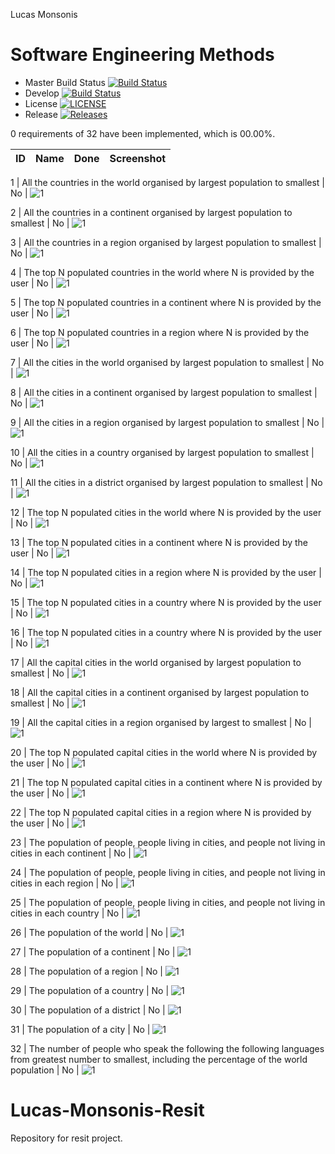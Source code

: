 Lucas Monsonis

# Software Engineering Methods

- Master Build Status [![Build Status](https://travis-ci.org/epicwin123/Lucas-Monsonis-Resit.svg?branch=master)](https://travis-ci.org/epicwin123/Lucas-Monsonis-Resit)
- Develop [![Build Status](https://travis-ci.org/epicwin123/Lucas-Monsonis-Resit.svg?branch=develop)](https://travis-ci.org/epicwin123/Lucas-Monsonis-Resit)
- License [![LICENSE](https://img.shields.io/github/license/epicwin123/Lucas-Monsonis-Resit.svg?style=flat-square)](https://github.com/epicwin123/Lucas-Monsonis-Resit/blob/master/LICENSE)
- Release [![Releases](https://img.shields.io/github/release/epicwin123/Lucas-Monsonis-Resit/all.svg?style=flat-square)](https://github.com/epicwin123/Lucas-Monsonis-Resit/releases)


0 requirements of 32 have been implemented, which is 00.00%.



ID | Name | Done | Screenshot
---|------|------|-----------

1 | All the countries in the world organised by largest population to smallest | No | ![1](/Screenshots/1.PNG)

2 | All the countries in a continent organised by largest population to smallest | No | ![1](/Screenshots/2.PNG)

3 | All the countries in a region organised by largest population to smallest | No | ![1](/Screenshots/3.PNG)

4 | The top N populated countries in the world where N is provided by the user | No | ![1](/Screenshots/4.PNG)

5 | The top N populated countries in a continent where N is provided by the user | No | ![1](/Screenshots/5.PNG)

6 | The top N populated countries in a region where N is provided by the user | No | ![1](/Screenshots/6.PNG)

7 | All the cities in the world organised by largest population to smallest | No | ![1](/Screenshots/7.PNG)

8 | All the cities in a continent organised by largest population to smallest | No | ![1](/Screenshots/8.PNG)

9 | All the cities in a region organised by largest population to smallest | No | ![1](/Screenshots/9.PNG)

10 | All the cities in a country organised by largest population to smallest | No | ![1](/Screenshots/10.PNG)

11 | All the cities in a district organised by largest population to smallest | No | ![1](/Screenshots/11.PNG)

12 | The top N populated cities in the world where N is provided by the user | No | ![1](/Screenshots/12.PNG)

13 | The top N populated cities in a continent where N is provided by the user | No | ![1](/Screenshots/13.PNG)

14 | The top N populated cities in a region where N is provided by the user | No | ![1](/Screenshots/14.PNG)

15 | The top N populated cities in a country where N is provided by the user | No | ![1](/Screenshots/15.PNG)

16 | The top N populated cities in a country where N is provided by the user | No | ![1](/Screenshots/16.PNG)

17 | All the capital cities in the world organised by largest population to smallest | No | ![1](/Screenshots/17.PNG)

18 | All the capital cities in a continent organised by largest population to smallest | No | ![1](/Screenshots/18.PNG)

19 | All the capital cities in a region organised by largest to smallest | No | ![1](/Screenshots/19.PNG)

20 | The top N populated capital cities in the world where N is provided by the user | No | ![1](/Screenshots/20.PNG)

21 | The top N populated capital cities in a continent where N is provided by the user | No | ![1](/Screenshots/21.PNG)

22 | The top N populated capital cities in a region where N is provided by the user | No | ![1](/Screenshots/22.PNG)

23 | The population of people, people living in cities, and people not living in cities in each continent | No | ![1](/Screenshots/23.PNG)

24 | The population of people, people living in cities, and people not living in cities in each region | No | ![1](/Screenshots/24.PNG)

25 | The population of people, people living in cities, and people not living in cities in each country | No | ![1](/Screenshots/25.PNG)

26 | The population of the world | No | ![1](/Screenshots/26.PNG)

27 | The population of a continent | No | ![1](/Screenshots/27.PNG)

28 | The population of a region | No | ![1](/Screenshots/28.PNG)

29 | The population of a country | No | ![1](/Screenshots/29.PNG)

30 | The population of a district | No | ![1](/Screenshots/30.PNG)

31 | The population of a city | No | ![1](/Screenshots/31.PNG)

32 | The number of people who speak the following the following languages from greatest number to smallest, including the percentage of the world population | No | ![1](/Screenshots/32.PNG)

# Lucas-Monsonis-Resit
Repository for resit project.

